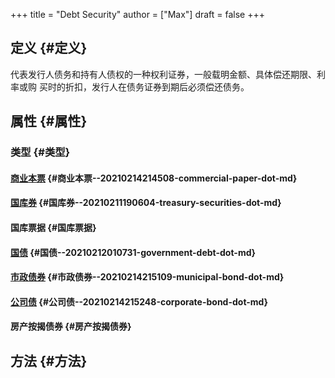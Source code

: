 +++
title = "Debt Security"
author = ["Max"]
draft = false
+++

## 定义 {#定义}

代表发行人债务和持有人债权的一种权利证券，一般载明金额、具体偿还期限、利率或购
买时的折扣，发行人在债务证券到期后必须偿还债务。


## 属性 {#属性}


### 类型 {#类型}


#### [商业本票](20210214214508-commercial_paper.md) {#商业本票--20210214214508-commercial-paper-dot-md}


#### [国库券](20210211190604-treasury_securities.md) {#国库券--20210211190604-treasury-securities-dot-md}


#### 国库票据 {#国库票据}


#### [国债](20210212010731-government_debt.md) {#国债--20210212010731-government-debt-dot-md}


#### [市政债券](20210214215109-municipal_bond.md) {#市政债券--20210214215109-municipal-bond-dot-md}


#### [公司债](20210214215248-corporate_bond.md) {#公司债--20210214215248-corporate-bond-dot-md}


#### 房产按揭债券 {#房产按揭债券}


## 方法 {#方法}
